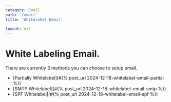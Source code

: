 ```yaml
---
category: Email
path: '/email'
title: 'Whitelabel Email'

layout: nil
---
```


# White Labeling Email.

There are currently 3 methods you can choose to setup email.

* [Partially Whitelabel](#{% post_url 2024-12-18-whitelabel-email-partial %})
* [SMTP Whitelabel](#{% post_url 2024-12-18-whitelabel-email-smtp %})
* [SPF Whitelabel](#{% post_url 2024-12-18-whitelabel-email-spf %})